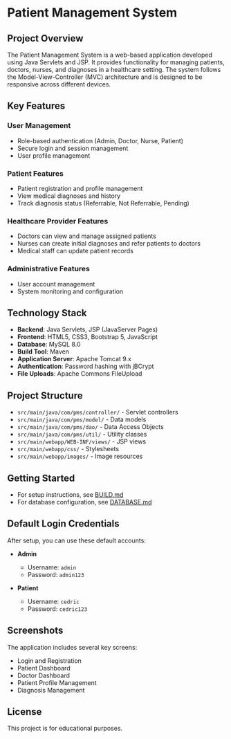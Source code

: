# Patient Management System

## Project Overview
The Patient Management System is a web-based application developed using Java Servlets and JSP. It provides functionality for managing patients, doctors, nurses, and diagnoses in a healthcare setting. The system follows the Model-View-Controller (MVC) architecture and is designed to be responsive across different devices.

## Key Features

### User Management
- Role-based authentication (Admin, Doctor, Nurse, Patient)
- Secure login and session management
- User profile management

### Patient Features
- Patient registration and profile management
- View medical diagnoses and history
- Track diagnosis status (Referrable, Not Referrable, Pending)

### Healthcare Provider Features
- Doctors can view and manage assigned patients
- Nurses can create initial diagnoses and refer patients to doctors
- Medical staff can update patient records

### Administrative Features
- User account management
- System monitoring and configuration

## Technology Stack
- **Backend**: Java Servlets, JSP (JavaServer Pages)
- **Frontend**: HTML5, CSS3, Bootstrap 5, JavaScript
- **Database**: MySQL 8.0
- **Build Tool**: Maven
- **Application Server**: Apache Tomcat 9.x
- **Authentication**: Password hashing with jBCrypt
- **File Uploads**: Apache Commons FileUpload

## Project Structure
- `src/main/java/com/pms/controller/` - Servlet controllers
- `src/main/java/com/pms/model/` - Data models
- `src/main/java/com/pms/dao/` - Data Access Objects
- `src/main/java/com/pms/util/` - Utility classes
- `src/main/webapp/WEB-INF/views/` - JSP views
- `src/main/webapp/css/` - Stylesheets
- `src/main/webapp/images/` - Image resources

## Getting Started
- For setup instructions, see [BUILD.md](BUILD.md)
- For database configuration, see [DATABASE.md](DATABASE.md)

## Default Login Credentials
After setup, you can use these default accounts:

- **Admin**
  - Username: `admin`
  - Password: `admin123`

- **Patient**
  - Username: `cedric`
  - Password: `cedric123`

## Screenshots
The application includes several key screens:
- Login and Registration
- Patient Dashboard
- Doctor Dashboard
- Patient Profile Management
- Diagnosis Management

## License
This project is for educational purposes.